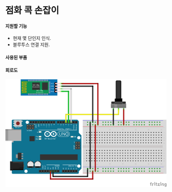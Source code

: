 # 점화 콕 손잡이

#### 지원할 기능
- 현재 몇 단인지 인식.
- 블루투스 연결 지원.


#### 사용된 부품

#### 회로도
![img1](ignition_cock_handle_schematic.png)
